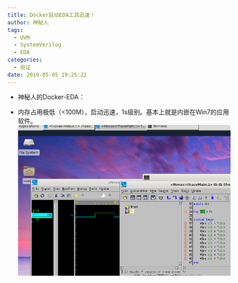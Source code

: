 ```yaml
---
title: Docker启动EDA工具迅速！
author: 神秘人
tags:
  - UVM
  - SystemVerilog
  - EDA
categories:
  - 验证
date: 2019-05-05 19:25:22
---
```

+ 神秘人的Docker-EDA：
* 内存占用极低（<100M），启动迅速，1s级别。基本上就是内嵌在Win7的应用软件。
![](Docker启动EDA工具迅速！/EDA.png)
